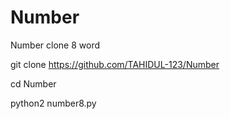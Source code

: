 # Number
Number clone 8 word

git clone https://github.com/TAHIDUL-123/Number

cd Number

python2 number8.py
